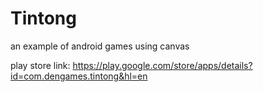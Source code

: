 # Tintong
an example of android games using canvas

play store link: https://play.google.com/store/apps/details?id=com.dengames.tintong&hl=en
